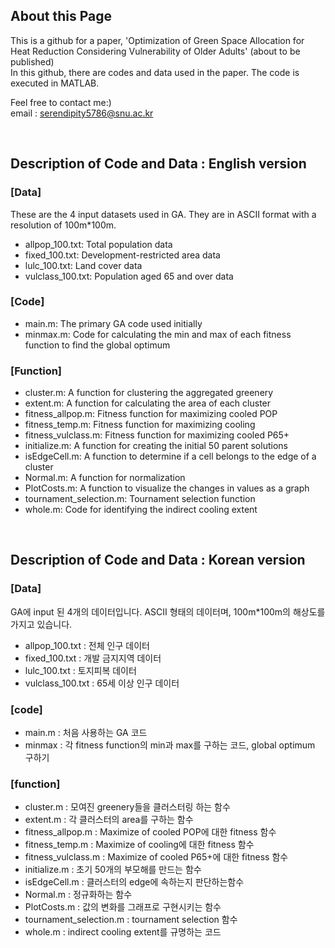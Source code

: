 ## About this Page
This is a github for a paper, 'Optimization of Green Space Allocation for Heat Reduction Considering Vulnerability of Older Adults' (about to be published) <br>
In this github, there are codes and data used in the paper. The code is executed in MATLAB.

Feel free to contact me:) <br>
email : serendipity5786@snu.ac.kr

<br>

## Description of Code and Data : English version

### [Data]  
These are the 4 input datasets used in GA. They are in ASCII format with a resolution of 100m*100m.  
- allpop_100.txt: Total population data  
- fixed_100.txt: Development-restricted area data  
- lulc_100.txt: Land cover data  
- vulclass_100.txt: Population aged 65 and over data  

### [Code]  
- main.m: The primary GA code used initially  
- minmax.m: Code for calculating the min and max of each fitness function to find the global optimum

### [Function]  
- cluster.m: A function for clustering the aggregated greenery  
- extent.m: A function for calculating the area of each cluster  
- fitness_allpop.m: Fitness function for maximizing cooled POP  
- fitness_temp.m: Fitness function for maximizing cooling  
- fitness_vulclass.m: Fitness function for maximizing cooled P65+  
- initialize.m: A function for creating the initial 50 parent solutions  
- isEdgeCell.m: A function to determine if a cell belongs to the edge of a cluster  
- Normal.m: A function for normalization  
- PlotCosts.m: A function to visualize the changes in values as a graph  
- tournament_selection.m: Tournament selection function  
- whole.m: Code for identifying the indirect cooling extent

<br>

## Description of Code and Data : Korean version
### [Data]
GA에 input 된 4개의 데이터입니다. ASCII 형태의 데이터며, 100m*100m의 해상도를 가지고 있습니다.
- allpop_100.txt : 전체 인구 데이터
- fixed_100.txt : 개발 금지지역 데이터
- lulc_100.txt : 토지피복 데이터
- vulclass_100.txt : 65세 이상 인구 데이터

### [code]
- main.m : 처음 사용하는 GA 코드
- minmax : 각 fitness function의 min과 max를 구하는 코드, global optimum 구하기

### [function]
- cluster.m : 모여진 greenery들을 클러스터링 하는 함수
- extent.m : 각 클러스터의 area를 구하는 함수
- fitness_allpop.m : Maximize of cooled POP에 대한 fitness 함수
- fitness_temp.m : Maximize of cooling에 대한 fitness 함수
- fitness_vulclass.m : Maximize of cooled P65+에 대한 fitness 함수
- initialize.m : 초기 50개의 부모해를 만드는 함수
- isEdgeCell.m : 클러스터의 edge에 속하는지 판단하는함수
- Normal.m : 정규화하는 함수
- PlotCosts.m : 값의 변화를 그래프로 구현시키는 함수
- tournament_selection.m : tournament selection 함수
- whole.m : indirect cooling extent를 규명하는 코드
